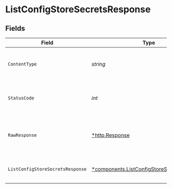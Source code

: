 # ListConfigStoreSecretsResponse


## Fields

| Field                                                                                                   | Type                                                                                                    | Required                                                                                                | Description                                                                                             |
| ------------------------------------------------------------------------------------------------------- | ------------------------------------------------------------------------------------------------------- | ------------------------------------------------------------------------------------------------------- | ------------------------------------------------------------------------------------------------------- |
| `ContentType`                                                                                           | *string*                                                                                                | :heavy_check_mark:                                                                                      | HTTP response content type for this operation                                                           |
| `StatusCode`                                                                                            | *int*                                                                                                   | :heavy_check_mark:                                                                                      | HTTP response status code for this operation                                                            |
| `RawResponse`                                                                                           | [*http.Response](https://pkg.go.dev/net/http#Response)                                                  | :heavy_check_mark:                                                                                      | Raw HTTP response; suitable for custom response parsing                                                 |
| `ListConfigStoreSecretsResponse`                                                                        | [*components.ListConfigStoreSecretsResponse](../../models/components/listconfigstoresecretsresponse.md) | :heavy_minus_sign:                                                                                      | List of Config Store Secrets                                                                            |